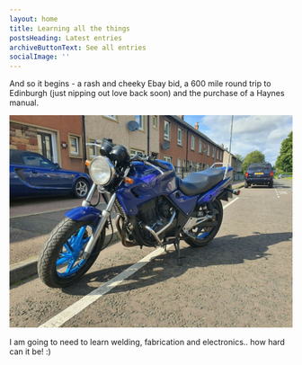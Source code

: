 ```yaml
---
layout: home
title: Learning all the things
postsHeading: Latest entries
archiveButtonText: See all entries
socialImage: ''
---
```

And so it begins - a rash and cheeky Ebay bid, a 600 mile round trip to Edinburgh (just nipping out love back soon) and the purchase of a Haynes manual. 

![CB500](images/the-original-cb-500.jpg "My new toy :) ")

I am going to need to learn welding, fabrication and electronics.. how hard can it be! :)
